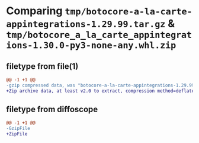 # Comparing `tmp/botocore-a-la-carte-appintegrations-1.29.99.tar.gz` & `tmp/botocore_a_la_carte_appintegrations-1.30.0-py3-none-any.whl.zip`

## filetype from file(1)

```diff
@@ -1 +1 @@
-gzip compressed data, was "botocore-a-la-carte-appintegrations-1.29.99.tar", last modified: Sat Mar 25 01:22:22 2023, max compression
+Zip archive data, at least v2.0 to extract, compression method=deflate
```

## filetype from diffoscope

```diff
@@ -1 +1 @@
-GzipFile
+ZipFile
```

